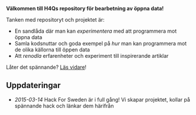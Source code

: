 **Välkommen till H4Qs repository för bearbetning av öppna data!**

Tanken med repositoryt och projektet är:
 * En sandlåda där man kan *experimentera* med att programmera mot öppna data
 * Samla kodsnuttar och goda exempel på *hur* man kan programmera mot de olika källorna till öppen data
 * Att *renodla* erfarenheter och experiment till inspirerande artiklar

Låter det spännande? [Läs vidare](introduktion.md)!

 
## Uppdateringar

 * *2015-03-14* Hack For Sweden är i full gång! Vi skapar projektet, 
 kollar på spännande hack och länkar dem härifrån